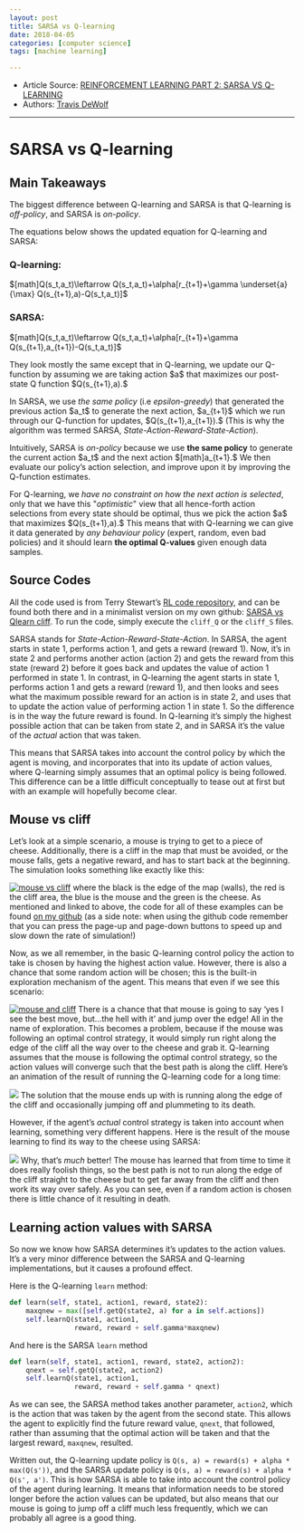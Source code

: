 ```yaml
---
layout: post
title: SARSA vs Q-learning
date: 2018-04-05
categories: [computer science]
tags: [machine learning]

---
```


* Article Source: [REINFORCEMENT LEARNING PART 2: SARSA VS Q-LEARNING](https://studywolf.wordpress.com/2013/07/01/reinforcement-learning-sarsa-vs-q-learning/)
* Authors: [Travis DeWolf](https://studywolf.wordpress.com/about/)

---

SARSA vs Q-learning
===

## Main Takeaways

The biggest difference between Q-learning and SARSA is that 
Q-learning is *off-policy*, and SARSA is *on-policy*.

The equations below shows the updated equation for Q-learning and SARSA:

### Q-learning: 

\$[math\]Q(s\_t,a\_t)\\leftarrow Q(s\_t,a\_t)+\\alpha\[r\_{t+1}+\\gamma \\underset{a}{\\max} Q(s\_{t+1},a)-Q(s\_t,a\_t)\]\$

### SARSA: 

\$[math\]Q(s\_t,a\_t)\\leftarrow
Q(s\_t,a\_t)+\\alpha\[r\_{t+1}+\\gamma
Q(s\_{t+1},a\_{t+1})-Q(s\_t,a\_t)\]\$

They look mostly the same except that in Q-learning, we update our
Q-function by assuming we are taking action \$a\$ that maximizes our
post-state Q function \$Q(s\_{t+1},a).\$

In SARSA, we use *the same policy* (i.e *epsilon-greedy*) that generated the
previous action \$a\_t\$ to generate the next action, \$a\_{t+1}\$ which we run
through our Q-function for updates, \$Q(s\_{t+1},a\_{t+1}).\$ (This is why the algorithm was termed SARSA, *State-Action-Reward-State-Action*).

Intuitively, SARSA is *on-policy* because we use **the same policy** to generate the current action \$a\_t\$ and the next action \$[math\]a\_{t+1}.\$ We then evaluate our policy’s action selection, and improve upon it by improving the Q-function estimates.

For Q-learning, we *have no constraint on how the next action is
selected*, only that we have this "*optimistic*" view that all hence-forth
action selections from every state should be optimal, thus we pick the
action \$a\$ that
maximizes \$Q(s\_{t+1},a).\$ This means
that with Q-learning we can give it data generated by *any behaviour
policy* (expert, random, even bad policies) and it should learn **the
optimal Q-values** given enough data samples.


## Source Codes

All the code used is from Terry Stewart’s [RL code repository](https://github.com/tcstewar/ccmsuite), and can be found both there and in a minimalist version on my own
github: [SARSA vs Qlearn cliff](https://github.com/studywolf/blog/tree/master/RL/SARSA%20vs%20Qlearn%20cliff).
To run the code, simply execute the `cliff_Q` or the `cliff_S` files.

SARSA stands for *State-Action-Reward-State-Action*. In SARSA, the agent
starts in state 1, performs action 1, and gets a reward (reward 1). Now,
it’s in state 2 and performs another action (action 2) and gets the
reward from this state (reward 2) before it goes back and updates the
value of action 1 performed in state 1. In contrast, in Q-learning the
agent starts in state 1, performs action 1 and gets a reward (reward 1),
and then looks and sees what the maximum possible reward for an action
is in state 2, and uses that to update the action value of performing
action 1 in state 1. So the difference is in the way the future reward
is found. In Q-learning it’s simply the highest possible action that can
be taken from state 2, and in SARSA it’s the value of the *actual*
action that was taken.

This means that SARSA takes into account the control policy by which the
agent is moving, and incorporates that into its update of action values,
where Q-learning simply assumes that an optimal policy is being
followed. This difference can be a little difficult conceptually to
tease out at first but with an example will hopefully become clear.

## Mouse vs cliff

Let’s look at a simple scenario, a mouse is trying to get to a piece of
cheese. Additionally, there is a cliff in the map that must be avoided,
or the mouse falls, gets a negative reward, and has to start back at the
beginning. The simulation looks something like exactly like this:

[![mouse vs
cliff](https://studywolf.files.wordpress.com/2013/06/mouse-vs-cliff.png?w=300&h=131)](https://studywolf.files.wordpress.com/2013/06/mouse-vs-cliff.png)
where the black is the edge of the map (walls), the red is the cliff
area, the blue is the mouse and the green is the cheese. As mentioned
and linked to above, the code for all of these examples can be found [on
my
github](https://github.com/studywolf/blog/tree/master/RL/SARSA%20vs%20Qlearn%20cliff)
(as a side note: when using the github code remember that you can press
the page-up and page-down buttons to speed up and slow down the rate of
simulation!)

Now, as we all remember, in the basic Q-learning control policy the
action to take is chosen by having the highest action value. However,
there is also a chance that some random action will be chosen; this is
the built-in exploration mechanism of the agent. This means that even if
we see this scenario:

[![mouse and
cliff](https://studywolf.files.wordpress.com/2013/06/mouse-and-cliff.jpeg?w=300&h=144)](https://studywolf.files.wordpress.com/2013/06/mouse-and-cliff.jpeg)
There is a chance that that mouse is going to say ‘yes I see the best
move, but…the hell with it’ and jump over the edge! All in the name of
exploration. This becomes a problem, because if the mouse was following
an optimal control strategy, it would simply run right along the edge of
the cliff all the way over to the cheese and grab it. Q-learning assumes
that the mouse is following the optimal control strategy, so the action
values will converge such that the best path is along the cliff. Here’s
an animation of the result of running the Q-learning code for a long
time:

[![](https://studywolf.files.wordpress.com/2013/07/optimised.gif?w=580)](https://studywolf.files.wordpress.com/2013/07/optimised.gif)
The solution that the mouse ends up with is running along the edge of
the cliff and occasionally jumping off and plummeting to its death.

However, if the agent’s *actual* control strategy is taken into account
when learning, something very different happens. Here is the result of
the mouse learning to find its way to the cheese using SARSA:

[![](https://studywolf.files.wordpress.com/2013/07/sarsa-optimised.gif?w=580)](https://studywolf.files.wordpress.com/2013/07/sarsa-optimised.gif)
Why, that’s *much* better! The mouse has learned that from time to time
it does really foolish things, so the best path is not to run along the
edge of the cliff straight to the cheese but to get far away from the
cliff and then work its way over safely. As you can see, even if a
random action is chosen there is little chance of it resulting in death.

## Learning action values with SARSA

So now we know how SARSA determines it’s updates to the action values.
It’s a very minor difference between the SARSA and Q-learning
implementations, but it causes a profound effect.

Here is the Q-learning `learn` method:

```python
def learn(self, state1, action1, reward, state2):
    maxqnew = max([self.getQ(state2, a) for a in self.actions])
    self.learnQ(state1, action1,
                reward, reward + self.gamma*maxqnew)
```

And here is the SARSA `learn` method

```python
def learn(self, state1, action1, reward, state2, action2):
    qnext = self.getQ(state2, action2)
    self.learnQ(state1, action1,
                reward, reward + self.gamma * qnext)
```

As we can see, the SARSA method takes another parameter, `action2`,
which is the action that was taken by the agent from the second state.
This allows the agent to explicitly find the future reward value,
`qnext`, that followed, rather than assuming that the optimal action
will be taken and that the largest reward, `maxqnew`, resulted.

Written out, the Q-learning update policy is
`Q(s, a) = reward(s) + alpha * max(Q(s'))`, and the SARSA update policy
is `Q(s, a) = reward(s) + alpha * Q(s', a')`. This is how SARSA is able
to take into account the control policy of the agent during learning. It
means that information needs to be stored longer before the action
values can be updated, but also means that our mouse is going to jump
off a cliff much less frequently, which we can probably all agree is a
good thing.

